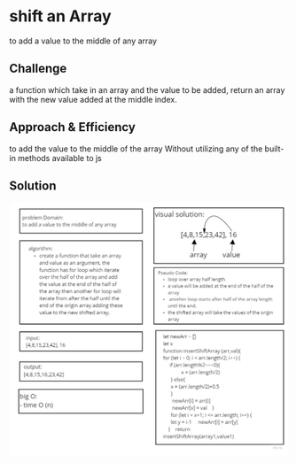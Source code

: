 # shift an Array
to add a value to the middle of any array
## Challenge
a function which take in an array and the value to be added, return an array with the new value added at the middle index.

## Approach & Efficiency
to add the value to the middle of the array  Without utilizing any of the built-in methods available to js
## Solution
![](shiftArray.jpg)